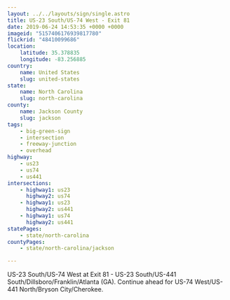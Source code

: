 ```yaml
---
layout: ../../layouts/sign/single.astro
title: US-23 South/US-74 West - Exit 81
date: 2019-06-24 14:53:35 +0000 +0000
imageid: "5157406176939817780"
flickrid: "48410099686"
location:
    latitude: 35.378835
    longitude: -83.256885
country:
    name: United States
    slug: united-states
state:
    name: North Carolina
    slug: north-carolina
county:
    name: Jackson County
    slug: jackson
tags:
    - big-green-sign
    - intersection
    - freeway-junction
    - overhead
highway:
    - us23
    - us74
    - us441
intersections:
    - highway1: us23
      highway2: us74
    - highway1: us23
      highway2: us441
    - highway1: us74
      highway2: us441
statePages:
    - state/north-carolina
countyPages:
    - state/north-carolina/jackson

---
```

US-23 South/US-74 West at Exit 81 - US-23 South/US-441 South/Dillsboro/Franklin/Atlanta (GA).  Continue ahead for US-74 West/US-441 North/Bryson City/Cherokee.